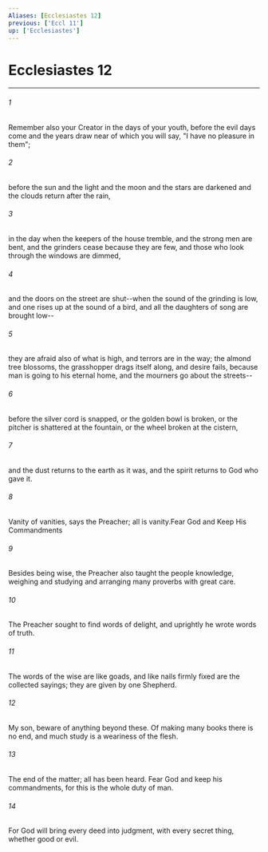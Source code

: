 ```yaml
---
Aliases: [Ecclesiastes 12]
previous: ['Eccl 11']
up: ['Ecclesiastes']
---
```

# Ecclesiastes 12

***

 

###### 1 
Remember also your Creator in the days of your youth, before the evil days come and the years draw near of which you will say, "I have no pleasure in them"; 
 

###### 2 
before the sun and the light and the moon and the stars are darkened and the clouds return after the rain, 
 

###### 3 
in the day when the keepers of the house tremble, and the strong men are bent, and the grinders cease because they are few, and those who look through the windows are dimmed, 
 

###### 4 
and the doors on the street are shut--when the sound of the grinding is low, and one rises up at the sound of a bird, and all the daughters of song are brought low-- 
 

###### 5 
they are afraid also of what is high, and terrors are in the way; the almond tree blossoms, the grasshopper drags itself along, and desire fails, because man is going to his eternal home, and the mourners go about the streets-- 
 

###### 6 
before the silver cord is snapped, or the golden bowl is broken, or the pitcher is shattered at the fountain, or the wheel broken at the cistern, 
 

###### 7 
and the dust returns to the earth as it was, and the spirit returns to God who gave it. 
 

###### 8 
Vanity of vanities, says the Preacher; all is vanity.Fear God and Keep His Commandments
 
 

###### 9 
Besides being wise, the Preacher also taught the people knowledge, weighing and studying and arranging many proverbs with great care. 
 

###### 10 
The Preacher sought to find words of delight, and uprightly he wrote words of truth.
 
 

###### 11 
The words of the wise are like goads, and like nails firmly fixed are the collected sayings; they are given by one Shepherd. 
 

###### 12 
My son, beware of anything beyond these. Of making many books there is no end, and much study is a weariness of the flesh.
 
 

###### 13 
The end of the matter; all has been heard. Fear God and keep his commandments, for this is the whole duty of man. 
 

###### 14 
For God will bring every deed into judgment, with every secret thing, whether good or evil.
 
